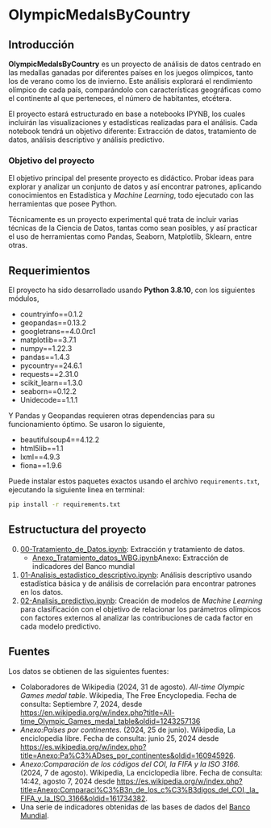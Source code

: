 # OlympicMedalsByCountry

## Introducción

**OlympicMedalsByCountry** es un proyecto de análisis de datos centrado en las medallas ganadas por diferentes países en los juegos olímpicos, tanto los de verano como los de invierno. Este análisis explorará el rendimiento olímpico de cada país, comparándolo con características geográficas como el continente al que perteneces, el número de habitantes, etcétera.

El proyecto estará estructurado en base a notebooks IPYNB, los cuales incluirán las visualizaciones y estadísticas realizadas para el análisis. Cada notebook tendrá un objetivo diferente: Extracción de datos, tratamiento de datos, análisis descriptivo y análisis predictivo.

### Objetivo del proyecto

El objetivo principal del presente proyecto es didáctico. Probar ideas para explorar y analizar un conjunto de datos y así encontrar patrones, aplicando conocimientos en Estadística y *Machine Learning*, todo ejecutado con las herramientas que posee Python.

Técnicamente es un proyecto experimental qué trata de incluir varias técnicas de la Ciencia de Datos, tantas como sean posibles, y así practicar el uso de herramientas como Pandas, Seaborn, Matplotlib, Sklearn, entre otras.

## Requerimientos
El proyecto ha sido desarrollado usando **Python 3.8.10**, con los siguientes módulos,

 * countryinfo==0.1.2
 * geopandas==0.13.2
 * googletrans==4.0.0rc1
 * matplotlib==3.7.1
 * numpy==1.22.3
 * pandas==1.4.3
 * pycountry==24.6.1
 * requests==2.31.0
 * scikit_learn==1.3.0
 * seaborn==0.12.2
 * Unidecode==1.1.1

Y Pandas y Geopandas requieren otras dependencias para su funcionamiento óptimo. Se usaron lo siguiente,

 * beautifulsoup4==4.12.2
 * html5lib==1.1
 * lxml==4.9.3
 * fiona==1.9.6

Puede instalar estos paquetes exactos usando el archivo `requirements.txt`, ejecutando la siguiente linea en terminal:

```bash
pip install -r requirements.txt
```

## Estructuctura del proyecto
 0. [00-Tratamiento_de_Datos.ipynb](00-Tratamiento_de_Datos.ipynb): Extracción y tratamiento de datos.
    * [Anexo_Tratamiento_datos_WBG.ipynb](Anexo_Tratamiento_datos_WBG.ipynb)Anexo: Extracción de indicadores del Banco mundial
 1. [01-Analisis_estadistico_descriptivo.ipynb](01-Analisis_estadistico_descriptivo.ipynb): Análisis descriptivo usando estadística básica y de análisis de correlación para encontrar patrones en los datos.
 2. [02-Analisis_predictivo.ipynb](02-Analisis_predictivo.ipynb): Creación de modelos de *Machine Learning* para clasificación con el objetivo de relacionar los parámetros olímpicos con factores externos al analizar las contribuciones de cada factor en cada modelo predictivo.

## Fuentes

Los datos se obtienen de las siguientes fuentes:

 * Colaboradores de Wikipedia (2024, 31 de agosto). *All-time Olympic Games medal table*. Wikipedia, The Free Encyclopedia. Fecha de consulta: Septiembre 7, 2024, desde https://en.wikipedia.org/w/index.php?title=All-time_Olympic_Games_medal_table&oldid=1243257136
 * *Anexo:Países por continentes*. (2024, 25 de junio). Wikipedia, La enciclopedia libre. Fecha de consulta: junio 25, 2024 desde https://es.wikipedia.org/w/index.php?title=Anexo:Pa%C3%ADses_por_continentes&oldid=160945926.
 * *Anexo:Comparación de los códigos del COI, la FIFA y la ISO 3166.* (2024, 7 de agosto). Wikipedia, La enciclopedia libre. Fecha de consulta: 14:42, agosto 7, 2024 desde https://es.wikipedia.org/w/index.php?title=Anexo:Comparaci%C3%B3n_de_los_c%C3%B3digos_del_COI,_la_FIFA_y_la_ISO_3166&oldid=161734382.
 * Una serie de indicadores obtenidas de las bases de dados del [Banco Mundial](https://data.worldbank.org/).